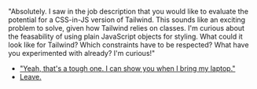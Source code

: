 "Absolutely. I saw in the job description that you would like to evaluate the potential for a CSS-in-JS version of Tailwind. This sounds like an exciting problem to solve, given how Tailwind relies on classes. I'm curious about the feasability of using plain JavaScript objects for styling. What could it look like for Tailwind? Which constraints have to be respected? What have you experimented with already? I'm curious!"

- ["Yeah, that's a tough one. I can show you when I bring my laptop."](questions.md)
- [Leave.](leave.md)
